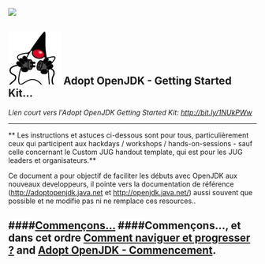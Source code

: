 [![](https://londonjavacommunity.files.wordpress.com/2009/11/bannerblog.jpg)](https://londonjavacommunity.wordpress.com/tag/london-java-community/)

![](cover_small.jpg) Adopt OpenJDK - Getting Started Kit... 
---

*Lien court vers l'Adopt OpenJDK Getting Started Kit: http://bit.ly/1NUkPWw*

---

** Les instructions et astuces ci-dessous sont pour tous, particulièrement ceux qui participent aux hackdays / workshops / hands-on-sessions - sauf celle concernant le Custom JUG handout template, qui est pour les JUG leaders et organisateurs.**

Ce document a pour objectif de faciliter les débuts avec OpenJDK aux nouveaux developpeurs, il pointe vers la documentation de référence (http://adoptopenjdk.java.net et http://openjdk.java.net/) aussi souvent que possible et ne modifie pas ni ne remplace ces resources..

####[Commençons...](http://adoptopenjdk.gitbooks.io/adoptopenjdk-getting-started-kit/content/fr/index.html)
####Commençons..., et dans cet ordre [Comment naviguer et progresser ?](https://adoptopenjdk.gitbooks.io/adoptopenjdk-getting-started-kit/content/fr/how-to-navigate/how-to-navigate-and-make-progress.html) and [Adopt OpenJDK - Commencement](https://adoptopenjdk.gitbooks.io/adoptopenjdk-getting-started-kit/content/fr/adopt-openjdk-getting-started/adopt_openjdk_-_getting_started.html).
---